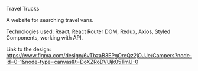 Travel Trucks

A website for searching travel vans.

Technologies used: React, React Router DOM, Redux, Axios, Styled Components, working with API.

Link to the design:
https://www.figma.com/design/6vTbzaB3EPgOreQz2jOJJe/Campers?node-id=0-1&node-type=canvas&t=DoXZRoDVUjk05TmU-0
